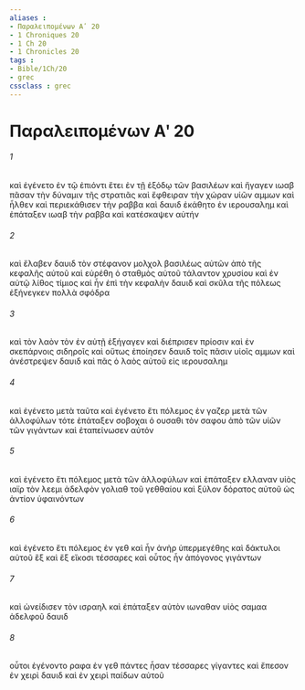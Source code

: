 ```yaml
---
aliases : 
- Παραλειπομένων Αʹ 20
- 1 Chroniques 20
- 1 Ch 20
- 1 Chronicles 20
tags : 
- Bible/1Ch/20
- grec
cssclass : grec
---
```


# Παραλειπομένων Αʹ 20

###### 1
καὶ ἐγένετο ἐν τῷ ἐπιόντι ἔτει ἐν τῇ ἐξόδῳ τῶν βασιλέων καὶ ἤγαγεν ιωαβ πᾶσαν τὴν δύναμιν τῆς στρατιᾶς καὶ ἔφθειραν τὴν χώραν υἱῶν αμμων καὶ ἦλθεν καὶ περιεκάθισεν τὴν ραββα καὶ δαυιδ ἐκάθητο ἐν ιερουσαλημ καὶ ἐπάταξεν ιωαβ τὴν ραββα καὶ κατέσκαψεν αὐτήν
###### 2
καὶ ἔλαβεν δαυιδ τὸν στέφανον μολχολ βασιλέως αὐτῶν ἀπὸ τῆς κεφαλῆς αὐτοῦ καὶ εὑρέθη ὁ σταθμὸς αὐτοῦ τάλαντον χρυσίου καὶ ἐν αὐτῷ λίθος τίμιος καὶ ἦν ἐπὶ τὴν κεφαλὴν δαυιδ καὶ σκῦλα τῆς πόλεως ἐξήνεγκεν πολλὰ σφόδρα
###### 3
καὶ τὸν λαὸν τὸν ἐν αὐτῇ ἐξήγαγεν καὶ διέπρισεν πρίοσιν καὶ ἐν σκεπάρνοις σιδηροῖς καὶ οὕτως ἐποίησεν δαυιδ τοῖς πᾶσιν υἱοῖς αμμων καὶ ἀνέστρεψεν δαυιδ καὶ πᾶς ὁ λαὸς αὐτοῦ εἰς ιερουσαλημ
###### 4
καὶ ἐγένετο μετὰ ταῦτα καὶ ἐγένετο ἔτι πόλεμος ἐν γαζερ μετὰ τῶν ἀλλοφύλων τότε ἐπάταξεν σοβοχαι ὁ ουσαθι τὸν σαφου ἀπὸ τῶν υἱῶν τῶν γιγάντων καὶ ἐταπείνωσεν αὐτόν
###### 5
καὶ ἐγένετο ἔτι πόλεμος μετὰ τῶν ἀλλοφύλων καὶ ἐπάταξεν ελλαναν υἱὸς ιαϊρ τὸν λεεμι ἀδελφὸν γολιαθ τοῦ γεθθαίου καὶ ξύλον δόρατος αὐτοῦ ὡς ἀντίον ὑφαινόντων
###### 6
καὶ ἐγένετο ἔτι πόλεμος ἐν γεθ καὶ ἦν ἀνὴρ ὑπερμεγέθης καὶ δάκτυλοι αὐτοῦ ἓξ καὶ ἕξ εἴκοσι τέσσαρες καὶ οὗτος ἦν ἀπόγονος γιγάντων
###### 7
καὶ ὠνείδισεν τὸν ισραηλ καὶ ἐπάταξεν αὐτὸν ιωναθαν υἱὸς σαμαα ἀδελφοῦ δαυιδ
###### 8
οὗτοι ἐγένοντο ραφα ἐν γεθ πάντες ἦσαν τέσσαρες γίγαντες καὶ ἔπεσον ἐν χειρὶ δαυιδ καὶ ἐν χειρὶ παίδων αὐτοῦ

